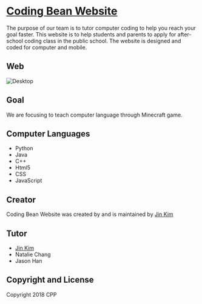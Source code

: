 # [Coding Bean Website](https://codingbeans.org)

The purpose of our team is to tutor computer coding to help you reach your goal faster. This website is to help students and parents to apply for after-school coding class in the public school. The website is designed and coded for computer and mobile.

## Web

![Desktop](WEB_MAIN.jpg)

## Goal

We are focusing to teach computer language through Minecraft game.

## Computer Languages

* Python
* Java
* C++
* Html5
* CSS
* JavaScript

## Creator

Coding Bean Website was created by and is maintained by [Jin Kim](http://smartjinny.com/)

## Tutor

* [Jin Kim](http://smartjinny.com/)
* Natalie Chang
* Jason Han

## Copyright and License

Copyright 2018 CPP
